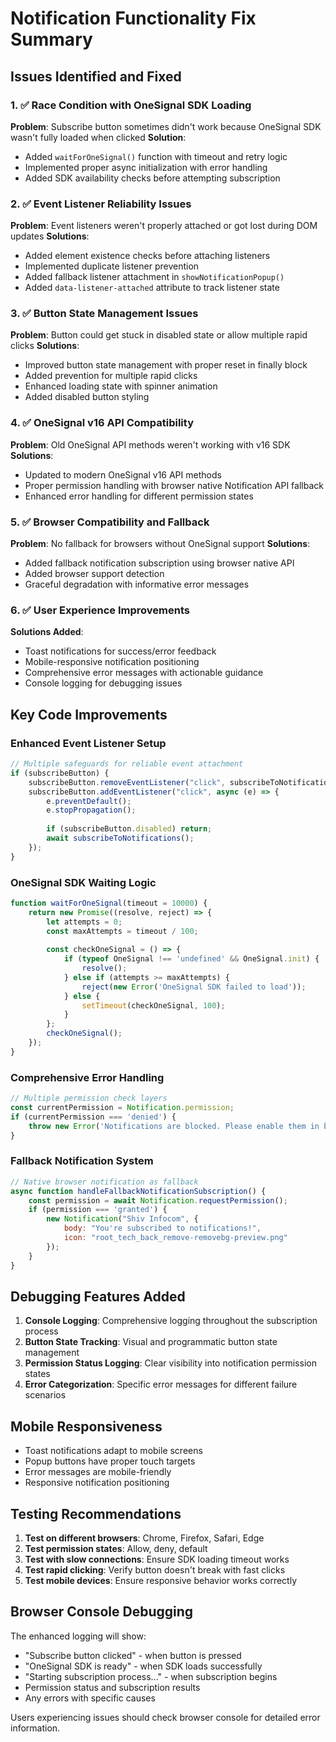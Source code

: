 # Notification Functionality Fix Summary

## Issues Identified and Fixed

### 1. ✅ Race Condition with OneSignal SDK Loading
**Problem**: Subscribe button sometimes didn't work because OneSignal SDK wasn't fully loaded when clicked
**Solution**: 
- Added `waitForOneSignal()` function with timeout and retry logic
- Implemented proper async initialization with error handling
- Added SDK availability checks before attempting subscription

### 2. ✅ Event Listener Reliability Issues
**Problem**: Event listeners weren't properly attached or got lost during DOM updates
**Solutions**:
- Added element existence checks before attaching listeners
- Implemented duplicate listener prevention
- Added fallback listener attachment in `showNotificationPopup()`
- Added `data-listener-attached` attribute to track listener state

### 3. ✅ Button State Management Issues
**Problem**: Button could get stuck in disabled state or allow multiple rapid clicks
**Solutions**:
- Improved button state management with proper reset in finally block
- Added prevention for multiple rapid clicks
- Enhanced loading state with spinner animation
- Added disabled button styling

### 4. ✅ OneSignal v16 API Compatibility
**Problem**: Old OneSignal API methods weren't working with v16 SDK
**Solutions**:
- Updated to modern OneSignal v16 API methods
- Proper permission handling with browser native Notification API fallback
- Enhanced error handling for different permission states

### 5. ✅ Browser Compatibility and Fallback
**Problem**: No fallback for browsers without OneSignal support
**Solutions**:
- Added fallback notification subscription using browser native API
- Added browser support detection
- Graceful degradation with informative error messages

### 6. ✅ User Experience Improvements
**Solutions Added**:
- Toast notifications for success/error feedback
- Mobile-responsive notification positioning
- Comprehensive error messages with actionable guidance
- Console logging for debugging issues

## Key Code Improvements

### Enhanced Event Listener Setup
```javascript
// Multiple safeguards for reliable event attachment
if (subscribeButton) {
    subscribeButton.removeEventListener("click", subscribeToNotifications);
    subscribeButton.addEventListener("click", async (e) => {
        e.preventDefault();
        e.stopPropagation();
        
        if (subscribeButton.disabled) return;
        await subscribeToNotifications();
    });
}
```

### OneSignal SDK Waiting Logic
```javascript
function waitForOneSignal(timeout = 10000) {
    return new Promise((resolve, reject) => {
        let attempts = 0;
        const maxAttempts = timeout / 100;
        
        const checkOneSignal = () => {
            if (typeof OneSignal !== 'undefined' && OneSignal.init) {
                resolve();
            } else if (attempts >= maxAttempts) {
                reject(new Error('OneSignal SDK failed to load'));
            } else {
                setTimeout(checkOneSignal, 100);
            }
        };
        checkOneSignal();
    });
}
```

### Comprehensive Error Handling
```javascript
// Multiple permission check layers
const currentPermission = Notification.permission;
if (currentPermission === 'denied') {
    throw new Error('Notifications are blocked. Please enable them in browser settings.');
}
```

### Fallback Notification System
```javascript
// Native browser notification as fallback
async function handleFallbackNotificationSubscription() {
    const permission = await Notification.requestPermission();
    if (permission === 'granted') {
        new Notification("Shiv Infocom", {
            body: "You're subscribed to notifications!",
            icon: "root_tech_back_remove-removebg-preview.png"
        });
    }
}
```

## Debugging Features Added

1. **Console Logging**: Comprehensive logging throughout the subscription process
2. **Button State Tracking**: Visual and programmatic button state management
3. **Permission Status Logging**: Clear visibility into notification permission states
4. **Error Categorization**: Specific error messages for different failure scenarios

## Mobile Responsiveness

- Toast notifications adapt to mobile screens
- Popup buttons have proper touch targets
- Error messages are mobile-friendly
- Responsive notification positioning

## Testing Recommendations

1. **Test on different browsers**: Chrome, Firefox, Safari, Edge
2. **Test permission states**: Allow, deny, default
3. **Test with slow connections**: Ensure SDK loading timeout works
4. **Test rapid clicking**: Verify button doesn't break with fast clicks
5. **Test mobile devices**: Ensure responsive behavior works correctly

## Browser Console Debugging

The enhanced logging will show:
- "Subscribe button clicked" - when button is pressed
- "OneSignal SDK is ready" - when SDK loads successfully
- "Starting subscription process..." - when subscription begins
- Permission status and subscription results
- Any errors with specific causes

Users experiencing issues should check browser console for detailed error information.